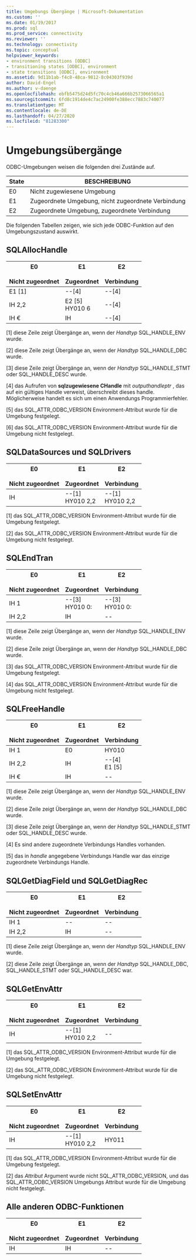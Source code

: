 ```yaml
---
title: Umgebungs Übergänge | Microsoft-Dokumentation
ms.custom: ''
ms.date: 01/19/2017
ms.prod: sql
ms.prod_service: connectivity
ms.reviewer: ''
ms.technology: connectivity
ms.topic: conceptual
helpviewer_keywords:
- environment transitions [ODBC]
- transitioning states [ODBC], environment
- state transitions [ODBC], environment
ms.assetid: 9d11b1ab-f4c8-48ca-9812-8c04303f939d
author: David-Engel
ms.author: v-daenge
ms.openlocfilehash: ebfb5475d24d5fc70c4cb46a666b2573066565a1
ms.sourcegitcommit: 6fd8c1914de4c7ac24900fe388ecc7883c740077
ms.translationtype: MT
ms.contentlocale: de-DE
ms.lasthandoff: 04/27/2020
ms.locfileid: "81283300"
---
```

# <a name="environment-transitions"></a>Umgebungsübergänge
ODBC-Umgebungen weisen die folgenden drei Zustände auf.  
  
|State|BESCHREIBUNG|  
|-----------|-----------------|  
|E0|Nicht zugewiesene Umgebung|  
|E1|Zugeordnete Umgebung, nicht zugeordnete Verbindung|  
|E2|Zugeordnete Umgebung, zugeordnete Verbindung|  
  
 Die folgenden Tabellen zeigen, wie sich jede ODBC-Funktion auf den Umgebungszustand auswirkt.  
  
## <a name="sqlallochandle"></a>SQLAllocHandle  
  
|E0<br /><br /> Nicht zugeordnet|E1<br /><br /> Zugeordnet|E2<br /><br /> Verbindung|  
|------------------------|----------------------|-----------------------|  
|E1 [1]|--[4]|--[4]|  
|IH 2,2|E2 [5]<br />HY010 6|--[4]|  
|IH €|IH|--[4]|  
  
 [1] diese Zeile zeigt Übergänge an, wenn der *Handtyp* SQL_HANDLE_ENV wurde.  
  
 [2] diese Zeile zeigt Übergänge an, wenn der *Handtyp* SQL_HANDLE_DBC wurde.  
  
 [3] diese Zeile zeigt Übergänge an, wenn der *Handtyp* SQL_HANDLE_STMT oder SQL_HANDLE_DESC wurde.  
  
 [4] das Aufrufen von **sqlzugewiesene CHandle** mit *outputhandleptr* , das auf ein gültiges Handle verweist, überschreibt dieses handle. Möglicherweise handelt es sich um einen Anwendungs Programmierfehler.  
  
 [5] das SQL_ATTR_ODBC_VERSION Environment-Attribut wurde für die Umgebung festgelegt.  
  
 [6] das SQL_ATTR_ODBC_VERSION Environment-Attribut wurde für die Umgebung nicht festgelegt.  
  
## <a name="sqldatasources-and-sqldrivers"></a>SQLDataSources und SQLDrivers  
  
|E0<br /><br /> Nicht zugeordnet|E1<br /><br /> Zugeordnet|E2<br /><br /> Verbindung|  
|------------------------|----------------------|-----------------------|  
|IH|--[1]<br />HY010 2,2|--[1]<br />HY010 2,2|  
  
 [1] das SQL_ATTR_ODBC_VERSION Environment-Attribut wurde für die Umgebung festgelegt.  
  
 [2] das SQL_ATTR_ODBC_VERSION Environment-Attribut wurde für die Umgebung nicht festgelegt.  
  
## <a name="sqlendtran"></a>SQLEndTran  
  
|E0<br /><br /> Nicht zugeordnet|E1<br /><br /> Zugeordnet|E2<br /><br /> Verbindung|  
|------------------------|----------------------|-----------------------|  
|IH 1|--[3]<br />HY010 0:|--[3]<br />HY010 0:|  
|IH 2,2|IH|--|  
  
 [1] diese Zeile zeigt Übergänge an, wenn der *Handtyp* SQL_HANDLE_ENV wurde.  
  
 [2] diese Zeile zeigt Übergänge an, wenn der *Handtyp* SQL_HANDLE_DBC wurde.  
  
 [3] das SQL_ATTR_ODBC_VERSION Environment-Attribut wurde für die Umgebung festgelegt.  
  
 [4] das SQL_ATTR_ODBC_VERSION Environment-Attribut wurde für die Umgebung nicht festgelegt.  
  
## <a name="sqlfreehandle"></a>SQLFreeHandle  
  
|E0<br /><br /> Nicht zugeordnet|E1<br /><br /> Zugeordnet|E2<br /><br /> Verbindung|  
|------------------------|----------------------|-----------------------|  
|IH 1|E0|HY010|  
|IH 2,2|IH|--[4]<br />E1 [5]|  
|IH €|IH|--|  
  
 [1] diese Zeile zeigt Übergänge an, wenn der *Handtyp* SQL_HANDLE_ENV wurde.  
  
 [2] diese Zeile zeigt Übergänge an, wenn der *Handtyp* SQL_HANDLE_DBC wurde.  
  
 [3] diese Zeile zeigt Übergänge an, wenn der *Handtyp* SQL_HANDLE_STMT oder SQL_HANDLE_DESC wurde.  
  
 [4] Es sind andere zugeordnete Verbindungs Handles vorhanden.  
  
 [5] das in *handle* angegebene Verbindungs Handle war das einzige zugeordnete Verbindungs Handle.  
  
## <a name="sqlgetdiagfield-and-sqlgetdiagrec"></a>SQLGetDiagField und SQLGetDiagRec  
  
|E0<br /><br /> Nicht zugeordnet|E1<br /><br /> Zugeordnet|E2<br /><br /> Verbindung|  
|------------------------|----------------------|-----------------------|  
|IH 1|--|--|  
|IH 2,2|IH|--|  
  
 [1] diese Zeile zeigt Übergänge an, wenn der *Handtyp* SQL_HANDLE_ENV wurde.  
  
 [2] diese Zeile zeigt Übergänge an, wenn der *Handtyp* SQL_HANDLE_DBC, SQL_HANDLE_STMT oder SQL_HANDLE_DESC war.  
  
## <a name="sqlgetenvattr"></a>SQLGetEnvAttr  
  
|E0<br /><br /> Nicht zugeordnet|E1<br /><br /> Zugeordnet|E2<br /><br /> Verbindung|  
|------------------------|----------------------|-----------------------|  
|IH|--[1]<br />HY010 2,2|--|  
  
 [1] das SQL_ATTR_ODBC_VERSION Environment-Attribut wurde für die Umgebung festgelegt.  
  
 [2] das SQL_ATTR_ODBC_VERSION Environment-Attribut wurde für die Umgebung nicht festgelegt.  
  
## <a name="sqlsetenvattr"></a>SQLSetEnvAttr  
  
|E0<br /><br /> Nicht zugeordnet|E1<br /><br /> Zugeordnet|E2<br /><br /> Verbindung|  
|------------------------|----------------------|-----------------------|  
|IH|--[1]<br />HY010 2,2|HY011|  
  
 [1] das SQL_ATTR_ODBC_VERSION Environment-Attribut wurde für die Umgebung festgelegt.  
  
 [2] das *Attribut* Argument wurde nicht SQL_ATTR_ODBC_VERSION, und das SQL_ATTR_ODBC_VERSION Umgebungs Attribut wurde für die Umgebung nicht festgelegt.  
  
## <a name="all-other-odbc-functions"></a>Alle anderen ODBC-Funktionen  
  
|E0<br /><br /> Nicht zugeordnet|E1<br /><br /> Zugeordnet|E2<br /><br /> Verbindung|  
|------------------------|----------------------|-----------------------|  
|IH|IH|--|
